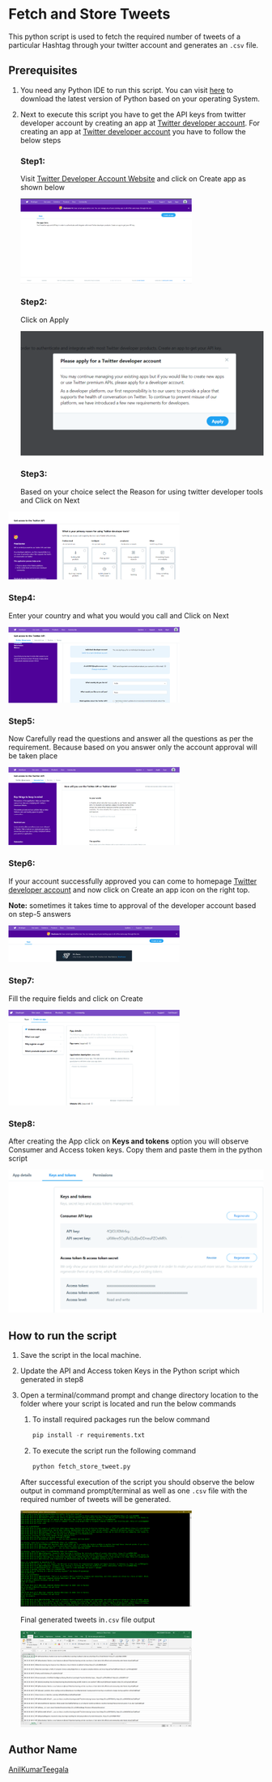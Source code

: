 # Fetch and Store Tweets
This python script is used to fetch the required number of tweets of a particular Hashtag through your twitter account and  generates an `.csv` file. 

## Prerequisites

1. You need any Python IDE to run this script. You can visit [here](https://www.python.org/downloads/) to download the latest version of Python based on your operating System.

2. Next to execute this script you have to get the API keys from twitter developer account by creating an app at [Twitter developer account](https://developer.twitter.com/apps). For creating an app at  [Twitter developer account](https://developer.twitter.com/apps) you have to follow the below steps

    ### Step1: 

    Visit [Twitter Developer Account Website](https://developer.twitter.com/apps) and click on Create app as shown below

    <img src="img/step-1.png" alt="step-1" style="zoom:33%;" />

    ### Step2:

    Click on Apply

    <img src="img/step-2.png" alt="step-2" style="zoom: 50%;" />

    ### Step3:

    Based on your choice select the Reason for using twitter developer tools and Click on Next

<img src="img/step-3.png" alt="step-3" style="zoom:33%;" />

### Step4:

Enter your country and what you would you call and Click on Next

<img src="img/step-4.png" alt="step-4" style="zoom:33%;" />

### Step5:

Now Carefully read the questions and answer all the questions as per the requirement. Because based on you answer only the account approval will be taken place

<img src="img/step-5.png" alt="step-5" style="zoom:33%;" />

### Step6:

If your account successfully approved you can come to homepage  [Twitter developer account](https://developer.twitter.com/apps) and now click on Create an app icon on the right top.

**Note:** sometimes it takes time to approval of the developer account based on step-5 answers

<img src="img/step-6.png" alt="step-6" style="zoom:33%;" />

### Step7:

Fill the require fields and click on Create

<img src="img/step-7.png" alt="step-7" style="zoom:33%;" />

### Step8:

After creating the App click on **Keys and tokens** option you will observe Consumer and Access token keys. Copy them and paste them in the python script

<img src="img/step-9.png" alt="step-8" style="zoom: 50%;" />

## How to run the script

1. Save the script in the local machine.

2. Update the API and Access token Keys in the Python script which generated in step8

3. Open a terminal/command prompt and change directory location to the folder where your script is located and run the below commands

    1. To install required packages run the below command

        ```python
        pip install -r requirements.txt
        ```

    2. To execute the script run the following command

        ```python
        python fetch_store_tweet.py 
        ```

    After successful execution of the script you should observe the below output in command prompt/terminal as well as one `.csv` file with the required number of tweets will be generated.

    <img src="img/output.png" alt="output" style="zoom: 33%;" />

    Final generated tweets in`.csv` file output

    <img src="img/output-2.png" alt="output2" style="zoom: 33%;" />

## Author Name

[AnilKumarTeegala](https://github.com/AnilKumarTeegala)